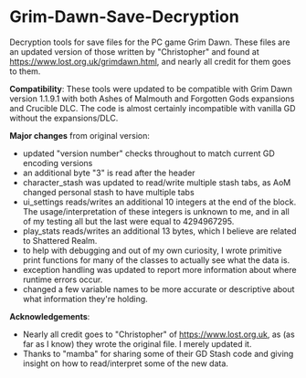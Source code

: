# Grim-Dawn-Save-Decryption
Decryption tools for save files for the PC game Grim Dawn. These files are an updated version of those written by "Christopher" and found at https://www.lost.org.uk/grimdawn.html, and nearly all credit for them goes to them.

**Compatibility**: These tools were updated to be compatible with Grim Dawn version 1.1.9.1 with both Ashes of Malmouth and Forgotten Gods expansions and Crucible DLC. The code is almost certainly incompatible with vanilla GD without the expansions/DLC.

**Major changes** from original version:
* updated "version number" checks throughout to match current GD encoding versions
* an additional byte "3" is read after the header
* character_stash was updated to read/write multiple stash tabs, as AoM changed personal stash to have multiple tabs
* ui_settings reads/writes an additional 10 integers at the end of the block. The usage/interpretation of these integers is unknown to me, and in all of my testing all but the last were equal to 4294967295.
* play_stats reads/writes an additional 13 bytes, which I believe are related to Shattered Realm.
* to help with debugging and out of my own curiosity, I wrote primitive print functions for many of the classes to actually see what the data is.
* exception handling was updated to report more information about where runtime errors occur.
* changed a few variable names to be more accurate or descriptive about what information they're holding.

**Acknowledgements**:
* Nearly all credit goes to "Christopher" of https://www.lost.org.uk, as (as far as I know) they wrote the original file. I merely updated it.
* Thanks to "mamba" for sharing some of their GD Stash code and giving insight on how to read/interpret some of the new data.
